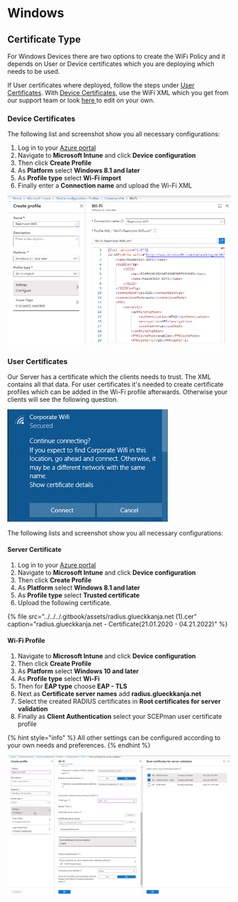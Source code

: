 # Windows

## Certificate Type

For Windows Devices there are two options to create the WiFi Policy and it depends on User or Device certificates which you are deploying which needs to be used.

If User certificates where deployed, follow the steps under [User Certificates](./#user-certificates). With [Device Certificates](./#device-certificates), use the WiFi XML which you get from our support team or look [here ](wifi-xml.md)to edit on your own.

### Device Certificates 

The following list and screenshot show you all necessary configurations:

1. Log in to your [Azure portal](https://porta.azure.com)
2. Navigate to **Microsoft Intune** and click **Device configuration**
3. Then click **Create Profile**
4. As **Platform** select **Windows 8.1 and later**
5. As **Profile type** select **Wi-Fi import**
6. Finally enter a **Connection name** and upload the Wi-Fi XML

![](../../../.gitbook/assets/image%20%2815%29.png)

### User Certificates

Our Server has a certificate which the clients needs to trust. The XML contains all that data. For user certificates it's needed to create certificate profiles which can be added in the Wi-Fi profile afterwards. Otherwise your clients will see the following question.

![](../../../.gitbook/assets/image%20%285%29.png)

The following lists and screenshot show you all necessary configurations:

#### Server Certificate

1. Log in to your [Azure portal](https://porta.azure.com)
2. Navigate to **Microsoft Intune** and click **Device configuration**
3. Then click **Create Profile**
4. As **Platform** select **Windows 8.1 and later**
5. As **Profile type** select **Trusted certificate**
6. Upload the following certificate.

{% file src="../../../.gitbook/assets/radius.glueckkanja.net \(1\).cer" caption="radius.glueckkanja.net - Certificate\(21.01.2020 - 04.21.2022\)" %}

#### Wi-Fi Profile

1. Navigate to **Microsoft Intune** and click **Device configuration**
2. Then click **Create Profile**
3. As **Platform** select **Windows 10 and later**
4. As **Profile type** select **Wi-Fi**
5. Then for **EAP type** choose **EAP - TLS**
6. Next as **Certificate server names** add **radius.glueckkanja.net**
7. Select the created RADIUS certificates in **Root certificates for server validation**
8. Finally as **Client Authentication** select your SCEPman user certificate profile

{% hint style="info" %}
All other settings can be configured according to your own needs and preferences.
{% endhint %}

![](../../../.gitbook/assets/image%20%283%29.png)

